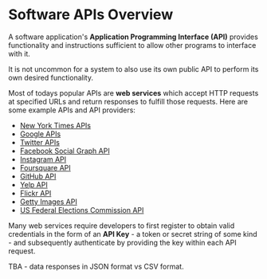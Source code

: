 # Software APIs Overview

A software application's **Application Programming Interface (API)** provides functionality and instructions sufficient to allow other programs to interface with it.

It is not uncommon for a system to also use its own public API to perform its own desired functionality.

Most of todays popular APIs are **web services** which accept HTTP requests at specified URLs and return responses to fulfill those requests. Here are some example APIs and API providers:

 + [New York Times APIs](http://developer.nytimes.com/docs)
 + [Google APIs](https://developers.google.com/apis-explorer/#p/)
 + [Twitter APIs](https://dev.twitter.com/rest/public)
 + [Facebook Social Graph API](https://developers.facebook.com/docs/graph-api)
 + [Instagram API](https://instagram.com/developer/endpoints/)
 + [Foursquare API](https://developer.foursquare.com/docs/)
 + [GitHub API](https://developer.github.com/v3/)
 + [Yelp API](https://www.yelp.com/developers/documentation/v2/overview)
 + [Flickr API](https://www.flickr.com/services/api/)
 + [Getty Images API](http://developers.gettyimages.com/en/)
 + [US Federal Elections Commission API](https://api.open.fec.gov/developers)

Many web services require developers to first register to obtain valid credentials in the form of an **API Key** - a token or secret string of some kind - and subsequently authenticate by providing the key within each API request.

TBA - data responses in JSON format vs CSV format.
